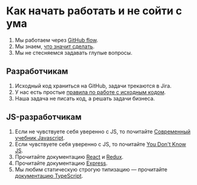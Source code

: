 # Как начать работать и не сойти с ума

1. Мы работаем через [GitHub flow](https://guides.github.com/introduction/flow/).
2. Мы знаем, [что значит сделать](https://ksoftware.livejournal.com/202173.html).
3. Мы не стесняемся задавать глупые вопросы.

## Разработчикам
1. Исходный код храниться на GitHub, задачи трекаются в Jira.
2. У нас есть простые [правила по работе с исходным кодом](/code).
3. Наша задача не писать код, а решать задачи бизнеса.

## JS-разработчикам
1. Если не чувствуете себя уверенно с JS, то почитайте [Современный учебник Javascript](https://learn.javascript.ru/).
2. Если чувствуете себя уверенно с JS, то почитайте [You Don't Know JS](https://github.com/getify/You-Dont-Know-JS]).
3. Прочитайте документацию [React](https://reactjs.org/) и [Redux](https://redux.js.org/).
4. Прочитайте документацию [Express](http://expressjs.com/).
5. Мы любим статическую строгую типизацию — прочитайте [документацию TypeScript](https://www.typescriptlang.org/docs/home.html).
